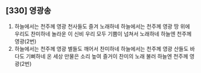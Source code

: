 ## [330] 영광송

1) 하늘에서는 천주께 영광 천사들도 즐겨 노래하네 하늘에서는 천주께 영광 땅 위에 우리도 찬미하네 놀라운 이 신비 우리 모두 기쁨이 넘쳐서 노래하네 하늘엔 천주께 영광(2번) 
2) 하늘에서는 천주께 영광 별들도 깨어서 찬미하네 하늘에서는 천주께 영광 산들도 바다도 기뻐하네 온 세상 만물은 소리 높여 즐거이 찬미의 노래 불러 하늘엔 천주께 영광(2번)
